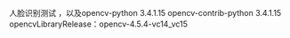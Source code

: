人脸识别测试 ，以及opencv-python 3.4.1.15     opencv-contrib-python 3.4.1.15     opencvLibraryRelease：opencv-4.5.4-vc14_vc15
